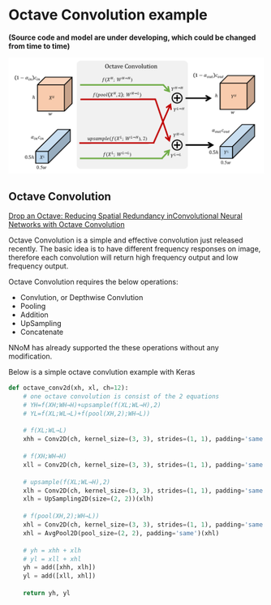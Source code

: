 # Octave Convolution example

**(Source code and model are under developing, which could be changed from time to time)**

![](docs/octave_conv.png)

## Octave Convolution

[Drop an Octave: Reducing Spatial Redundancy inConvolutional Neural Networks with Octave Convolution](https://arxiv.org/pdf/1904.05049.pdf)

Octave Convolution is a simple and effective convolution just released recently. 
The basic idea is to have different frequency responses on image, therefore each convolution will return high frequency output and low frequency output. 

Octave Convolution requires the below operations:

- Convlution, or Depthwise Convlution
- Pooling
- Addition
- UpSampling
- Concatenate

NNoM has already supported the these operations without any modification. 


Below is a simple octave convlution example with Keras 
~~~python
def octave_conv2d(xh, xl, ch=12):
	# one octave convolution is consist of the 2 equations
    # YH=f(XH;WH→H)+upsample(f(XL;WL→H),2)
    # YL=f(XL;WL→L)+f(pool(XH,2);WH→L))

    # f(XL;WL→L)
    xhh = Conv2D(ch, kernel_size=(3, 3), strides=(1, 1), padding='same')(xh)

    # f(XH;WH→H)
    xll = Conv2D(ch, kernel_size=(3, 3), strides=(1, 1), padding='same')(xl)

    # upsample(f(XL;WL→H),2)
	xlh = Conv2D(ch, kernel_size=(3, 3), strides=(1, 1), padding='same')(xl)
    xlh = UpSampling2D(size=(2, 2))(xlh)

    # f(pool(XH,2);WH→L))
	xhl = Conv2D(ch, kernel_size=(3, 3), strides=(1, 1), padding='same')(xh)
    xhl = AvgPool2D(pool_size=(2, 2), padding='same')(xhl)

    # yh = xhh + xlh
    # yl = xll + xhl
    yh = add([xhh, xlh])
    yl = add([xll, xhl])

    return yh, yl
~~~



